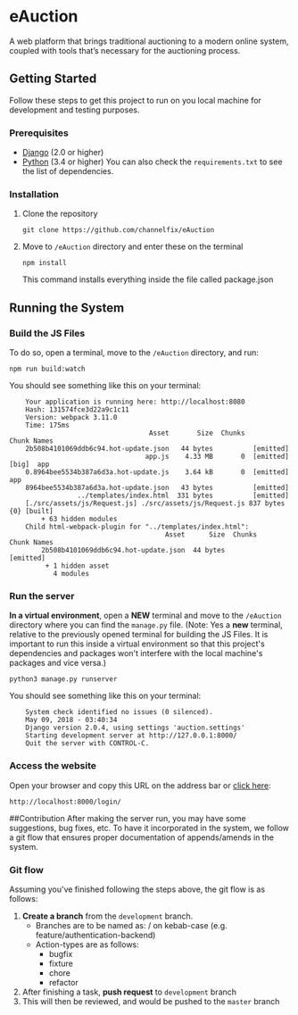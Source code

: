 # eAuction
A web platform that brings traditional auctioning to a modern online system, coupled with tools that’s necessary for the auctioning process.

## Getting Started 
Follow these steps to get this project to run on you local machine for development and testing purposes. 
### Prerequisites
* [Django](https://www.djangoproject.com/) (2.0 or higher)
* [Python](https://www.python.org/downloads/) (3.4 or higher)
You can also check the `requirements.txt` to see the list of dependencies.

### Installation
1. Clone the repository
   ```
   git clone https://github.com/channelfix/eAuction
   ```
2. Move to `/eAuction` directory and enter these on the terminal
   ```
   npm install
   ```
   This command installs everything inside the file called package.json


## Running the System
### Build the JS Files
To do so, open a terminal, move to the `/eAuction` directory, and run:
```
npm run build:watch
```
You should see something like this on your terminal: 
```
	Your application is running here: http://localhost:8080
	Hash: 131574fce3d22a9c1c11
	Version: webpack 3.11.0
	Time: 175ms
	                               Asset       Size  Chunks                    Chunk Names
	2b508b4101069ddb6c94.hot-update.json   44 bytes          [emitted]         
	                              app.js    4.33 MB       0  [emitted]  [big]  app
	0.8964bee5534b387a6d3a.hot-update.js    3.64 kB       0  [emitted]         app
	8964bee5534b387a6d3a.hot-update.json   43 bytes          [emitted]         
	             ../templates/index.html  331 bytes          [emitted]         
	[./src/assets/js/Request.js] ./src/assets/js/Request.js 837 bytes {0} [built]
	    + 63 hidden modules
	Child html-webpack-plugin for "../templates/index.html":
	                                   Asset      Size  Chunks             Chunk Names
	    2b508b4101069ddb6c94.hot-update.json  44 bytes          [emitted]  
	     + 1 hidden asset
	       4 modules
```

### Run the server
**In a virtual environment**, open a **NEW** terminal and move to the `/eAuction` directory where you can find the `manage.py` file.
(Note: Yes a **new** terminal, relative to the previously opened terminal for building the JS Files. It is important to run this inside a virtual environment so that this project's dependencies and packages won't interfere with the local machine's packages and vice versa.)
```
python3 manage.py runserver
```

You should see something like this on your terminal:
```
	System check identified no issues (0 silenced).
	May 09, 2018 - 03:40:34
	Django version 2.0.4, using settings 'auction.settings'
	Starting development server at http://127.0.0.1:8000/
	Quit the server with CONTROL-C.
```

### Access the website
Open your browser and copy this URL on the address bar or [click here](http://localhost:8000/login/):
```
http://localhost:8000/login/
```

##Contribution
After making the server run, you may have some suggestions, bug fixes, etc. To have it incorporated in the system, we follow a git flow that ensures proper documentation of appends/amends in the system.

### Git flow
Assuming you've finished following the steps above, the git flow is as follows:
1. **Create a branch** from the `development` branch.
   - Branches are to be named as: <action-type>/<descriptive-task> on kebab-case (e.g. feature/authentication-backend)
   - Action-types are as follows:
     - bugfix
     - fixture
     - chore
     - refactor
2. After finishing a task, **push request** to `development` branch
3. This will then be reviewed, and would be pushed to the `master` branch
